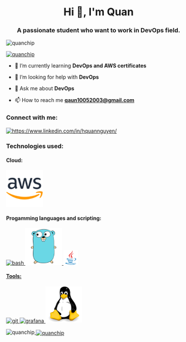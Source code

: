 <h1 align="center">Hi 👋, I'm Quan</h1>
<h3 align="center">A passionate student who want to work in DevOps field.</h3>

<p align="left"> <img src="https://komarev.com/ghpvc/?username=quanchip&label=Profile%20views&color=0e75b6&style=flat" alt="quanchip" /> </p>

<p align="left"> <a href="https://github.com/ryo-ma/github-profile-trophy"><img src="https://github-profile-trophy.vercel.app/?username=quanchip" alt="quanchip" /></a> </p>

- 🌱 I’m currently learning **DevOps and AWS certificates**

- 🤝 I’m looking for help with **DevOps**

- 💬 Ask me about **DevOps**

- 📫 How to reach me **qaun10052003@gmail.com**

<h3 align="left">Connect with me:</h3>
<p align="left">
<a href="https://linkedin.com/in/https://www.linkedin.com/in/hquannguyen/" target="blank"><img align="center" src="https://raw.githubusercontent.com/rahuldkjain/github-profile-readme-generator/master/src/images/icons/Social/linked-in-alt.svg" alt="https://www.linkedin.com/in/hquannguyen/" height="30" width="40" /></a>
</p>

<h3 align="left">Technologies used:</h3>
<h4 align="left"> Cloud:</h4>
<p align="left">
  <a href="https://aws.amazon.com" target="_blank" rel="noreferrer"> <img src="https://raw.githubusercontent.com/devicons/devicon/master/icons/amazonwebservices/amazonwebservices-original-wordmark.svg" alt="aws" width="100" height="100"/> </a>
</p>
<h4 align="left"> Progamming languages and scripting:</h4>
<p align="left">
  <a href="https://www.gnu.org/software/bash/" target="_blank" rel="noreferrer"> <img src="https://www.vectorlogo.zone/logos/gnu_bash/gnu_bash-icon.svg" alt="bash" width="100" height="100"/>
  <a href="https://golang.org" target="_blank" rel="noreferrer"> <img src="https://raw.githubusercontent.com/devicons/devicon/master/icons/go/go-original.svg" alt="go" width="100" height="100"/>
  <a href="https://www.java.com" target="_blank" rel="noreferrer"> <img src="https://raw.githubusercontent.com/devicons/devicon/master/icons/java/java-original.svg" alt="java" width="40" height="40"/>  
</p>
<h4 align="left"> Tools:</h4>
<p align="left">
  <a href="https://git-scm.com/" target="_blank" rel="noreferrer"> <img src="https://www.vectorlogo.zone/logos/git-scm/git-scm-icon.svg" alt="git" width="40" height="40"/> </a>  </a> 
  <a href="https://grafana.com" target="_blank" rel="noreferrer"> <img src="https://www.vectorlogo.zone/logos/grafana/grafana-icon.svg" alt="grafana" width="40" height="40"/> </a>
  <a href="https://www.linux.org/" target="_blank" rel="noreferrer"> <img src="https://raw.githubusercontent.com/devicons/devicon/master/icons/linux/linux-original.svg" alt="linux" width="100" height="100"/>  
</p>

<p><img align="left" src="https://github-readme-stats.vercel.app/api/top-langs?username=quanchip&show_icons=true&locale=en&layout=compact" alt="quanchip" /></p>

<p>&nbsp;<img align="center" src="https://github-readme-stats.vercel.app/api?username=quanchip&show_icons=true&locale=en" alt="quanchip" /></p>
